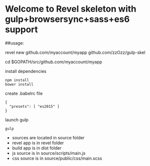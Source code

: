 # Welcome to Revel skeleton with gulp+browsersync+sass+es6 support

##usage:


revel new github.com/myaccount/myapp github.com/zzOzz/gulp-skel

cd $GOPATH/src/github.com/myaccount/myapp

install dependencies
~~~
npm install
bower install
~~~

create .babelrc file
~~~
{
  "presets": [ "es2015" ]
}
~~~

launch gulp
~~~
gulp
~~~

* sources are located in source folder
* revel app is in revel folder
* build app is in dist folder
* js source is in source/scripts/main.js
* css source is in source/public/css/main.scss
